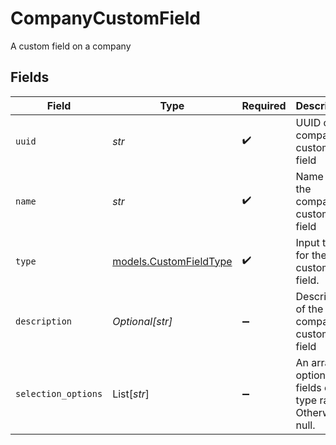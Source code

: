 # CompanyCustomField

A custom field on a company


## Fields

| Field                                                          | Type                                                           | Required                                                       | Description                                                    |
| -------------------------------------------------------------- | -------------------------------------------------------------- | -------------------------------------------------------------- | -------------------------------------------------------------- |
| `uuid`                                                         | *str*                                                          | :heavy_check_mark:                                             | UUID of the company custom field                               |
| `name`                                                         | *str*                                                          | :heavy_check_mark:                                             | Name of the company custom field                               |
| `type`                                                         | [models.CustomFieldType](../models/customfieldtype.md)         | :heavy_check_mark:                                             | Input type for the custom field.                               |
| `description`                                                  | *Optional[str]*                                                | :heavy_minus_sign:                                             | Description of the company custom field                        |
| `selection_options`                                            | List[*str*]                                                    | :heavy_minus_sign:                                             | An array of options for fields of type radio. Otherwise, null. |